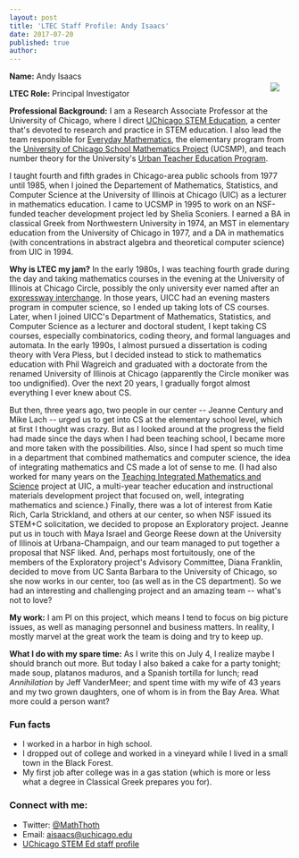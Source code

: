 ```yaml
---
layout: post
title: 'LTEC Staff Profile: Andy Isaacs'
date: 2017-07-20
published: true
author:
---
```


<img src="{{ site.images }}/people/andy_issacs.jpg"
style="float:right;padding:20px;">

**Name:** Andy Isaacs

**LTEC Role:** Principal Investigator

**Professional Background:** I am a Research Associate Professor at the University of Chicago, where I direct [UChicago STEM Education](http://stemeducation.uchicago.edu/), a center that's devoted to research and practice in STEM education. I also lead the team responsible for [Everyday Mathematics](http://everydaymath.uchicago.edu/), the elementary program from the [University of Chicago School Mathematics Project](http://ucsmp.uchicago.edu/) (UCSMP), and teach number theory for the University's [Urban Teacher Education Program](https://utep.uchicago.edu/).

I taught fourth and fifth grades in Chicago-area public schools from 1977 until 1985, when I joined the Departement of Mathematics, Statistics, and Computer Science at the University of Illinois at Chicago (UIC) as a lecturer in mathematics education. I came to UCSMP in 1995 to work on an NSF-funded teacher development project led by Shelia Sconiers. I earned a BA in classical Greek from Northwestern University in 1974, an MST in elementary education from the University of Chicago in 1977, and a DA in mathematics (with concentrations in abstract algebra and theoretical computer science) from UIC in 1994.

<!--excerpt-->

**Why is LTEC my jam?** In the early 1980s, I was teaching fourth grade during the day and taking mathematics courses in the evening at the University of Illinois at Chicago Circle, possibly the only university ever named after an [expressway interchange](http://circleinterchange.org/about/). In those years, UICC had an evening masters program in computer science, so I ended up taking lots of CS courses. Later, when I joined UICC's Department of Mathematics, Statistics, and Computer Science as a lecturer and doctoral student, I kept taking CS courses, especially combinatorics, coding theory, and formal languages and automata. In the early 1990s, I almost pursued a dissertation is coding theory with Vera Pless, but I decided instead to stick to mathematics education with Phil Wagreich and graduated with a doctorate from the renamed University of Illinois at Chicago (apparently the Circle moniker was too undignified). Over the next 20 years, I gradually forgot almost everything I ever knew about CS.

But then, three years ago, two people in our center -- Jeanne Century and Mike Lach -- urged us to get into CS at the elementary school level, which at first I thought was crazy. But as I looked around at the progress the field had made since the days when I had been teaching school, I became more and more taken with the possibilities. Also, since I had spent so much time in a department that combined mathematics and computer science, the idea of integrating mathematics and CS made a lot of sense to me. (I had also worked for many years on the [Teaching Integrated Mathematics and Science](http://www.lsri.uic.edu/institute/project/teaching-integrated-mathematics-and-science-tims-math-trailblazers) project at UIC, a multi-year teacher education and instructional materials development project that focused on, well, integrating mathematics and science.) Finally, there was a lot of interest from Katie Rich, Carla Strickland, and others at our center, so when NSF issued its STEM+C solicitation, we decided to propose an Exploratory project. Jeanne put us in touch with Maya Israel and George Reese down at the University of Illinois at Urbana-Champaign, and our team managed to put together a proposal that NSF liked. And, perhaps most fortuitously, one of the members of the Exploratory project's Advisory Committee, Diana Franklin, decided to move from UC Santa Barbara to the University of Chicago, so she now works in our center, too (as well as in the CS department). So we had an interesting and challenging project and an amazing team -- what's not to love?

**My work:** I am PI on this project, which means I tend to focus on big picture issues, as well as managing personnel and business matters. In reality, I mostly marvel at the great work the team is doing and try to keep up.

**What I do with my spare time:** As I write this on July 4, I realize maybe I should branch out more. But today I also baked a cake for a party tonight; made soup, platanos maduros, and a Spanish tortilla for lunch; read *Annihilation* by Jeff VanderMeer; and spent time with my wife of 43 years and my two grown daughters, one of whom is in from the Bay Area. What more could a person want?

### Fun facts ###
* I worked in a harbor in high school.
* I dropped out of college and worked in a vineyard while I lived in a small town in the Black Forest. 
* My first job after college was in a gas station (which is more or less what a degree in Classical Greek prepares you for).

### Connect with me: ###
* Twitter: [@MathThoth](https://twitter.com/MathThoth)
* Email: [aisaacs@uchicago.edu](mailto:aisaacs@uchicago.edu)
* [UChicago STEM Ed staff profile](http://stemeducation.uchicago.edu/staff/?data-target-rollout-thumb-id=andy-isaacs)
